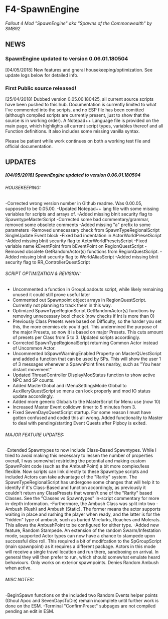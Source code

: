 # F4-SpawnEngine
*Fallout 4 Mod "SpawnEngine" aka "Spawns of the Commonwealth" by SMB92*

## NEWS

### SpawnEngine updated to version 0.06.01.180504

[04/05/2018] New features and gneral housekeeping/optimization. See update logs below for detailed info. 

### First Public source released!

[25/04/2018] Dubbed version 0.05.00.180425, all current source scripts have been pushed to this hub. Documentation is currently limited to what I've commented into the scripts, and no ESP file has been comitted (although compiled scripts are currently present, just to show that the source is in working order). A Notepad++ Language file is provided on the main page, which highlights all current script types, variables thereof and all Function definitions. It also includes some missing vanilla syntax. 

Please be patient while work continues on both a working test file and official documentation.

## UPDATES

##### [04/05/2018] SpawnEngine updated to version 0.06.01.180504

###### HOUSEKEEPING:
-Corrected wrong version number in Github readme. Was 0.00.05, supposed to be 0.05.00.
-Updated Notepad++ lang file with some missing variables for scripts and arrays of. 
-Added missing bInit security flag to SpawntypeMasterScript
-Corrected some bad commentary/grammar, removed some obsolete comments
-Added missing "a" prefix to some parameters
-Removed unnecessary check from SpawnTypeRegionalScript SingleUpdate Event block
-Fixed bad indentation in ActorWorldPresetScript
-Added missing bInit security flag to ActorWorldPresetsScript
-Fixed variable name kEventPoint from bEventPoint on RegionQuestScript
-Removed obsolete GetRandomActor(s) functions from RegionQuestScript.
-Added missing bInit security flag to WorldAliasScript
-Added missing bInit security flag to RR_ControllerQuestScript

###### SCRIPT OPTIMIZATION & REVISION:
- Uncommented a function in GroupLoadouts script, while likely remaining unused it could still prove useful later
- Commented out Spawnpoint object arrays in RegionQuestScript. Currently not planning to track them in this way.
- Optimized SpawnTypeRegionScript GetRandomActor(s) functions by removing unnecessary bool check (now checks if Int is more than 0)
- Previously Class Presets were based on Difficulty, so the harder you set this, the more enemies etc you'd get. This undermined the purpose of the major Presets, so now it is based on major Presets. This cuts amount of presets per Class from 5 to 3. Updated scripts accordingly.
- Corrected SpawnTypeRegionalScript returning Common Actor instead of Uncommon Actor.
- Uncommented bSpawnWarningEnabled Property on MasterQUestScript and added a function that can be used by SPs. This will show the user 1 of 3 messages whenever a SpawnPoint fires nearby, such as "You hear distant movement"
- Updated ThreadController DisplayModStatus function to show active NPC and SP counts.
- Added MasterGlobal and iMenuSettingsMode Global to AuxilleryQuestScript so menu can lock properly and mod IO status update accordingly. 
- Added more generic Globals to the MasterScript for Menu use (now 10)
- Increased Master Event colldown timer to 5 minutes from 3.
- Fixed SevenDaysQuestScript startup. For some reason I must have gotten confused and coded this all wrong. Added functionality to Master to deal with pending/starting Event Quests after Pipboy is exited. 

###### MAJOR FEATURE UPDATES:
-Extended Spawntypes to now include Class-Based Spawntypes. While I tried to avoid making this necessary to lessen the number of properties overall,
I was somewhat restricting the potential and making custom SpawnPoint code (such as the AmbushPoint) a bit more complex/less flexible. Now scripts can 
link directly to these Spawntype scripts and included Actors can take advantage of the "Rarity" system. The SpawnTypeRegionalScript has undergone some
changes that will help it to identify if it's Class-Based and function accordingly, as previously it couldn't return any ClassPresets that weren't one
of the "Rarity" based Classes. See the "Classes vs Spawntypes" in-script commentary for more in-depth information. 
-Furthermore, the Ambush Class was split into two - Ambush (Rush) and Ambush (Static). The former means the actor supports waiting in place and rushing
the player when ready, and the latter is for the "hidden" type of ambush, such as buried Mirelurks, Roaches and Molerats. This allows the AmbushPoint
to be configured for either type.
-Added new feature, Random Stampede. An extension of the random Swarm/Infestation mode, supported Actor types can now have a chance to stampede upon
successful dice roll. This required a bit of modifcation to the SpGroupScript (main spawnpoint) as it requires a different package. Actors in this mode
will receive a single travel location and run there, sandboxing on arrival. In general they will then prefer to run, which should somewhat emulate heard
behaviours. Only works on exterior spawnpoints. Denies Random Ambush when active.

###### MISC NOTES:
-BeginSpawn functions on the included two Random Events helper points (Ghoul Apoc and SevenDaysToDie) remain incomplete until further work is done on the ESM. 
-Terminal "ConfirmPreset" subpages are not compiled pending an edit in ESM. 
